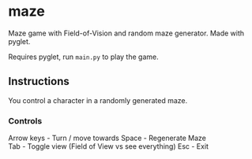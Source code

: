 # maze
Maze game with Field-of-Vision and random maze generator. Made with pyglet.

Requires pyglet, run `main.py` to play the game. 

## Instructions

You control a character in a randomly generated maze.  

### Controls

Arrow keys - Turn / move towards
Space - Regenerate Maze  
Tab - Toggle view  (Field of View vs see everything)
Esc - Exit  